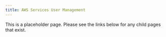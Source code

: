 ```yaml
---
title: AWS Services User Management
---
```


This is a placeholder page. Please see the links below for any child pages that exist.
